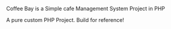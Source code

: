  Coffee Bay is a Simple cafe Management System Project in PHP


A pure custom PHP Project. Build for reference!
